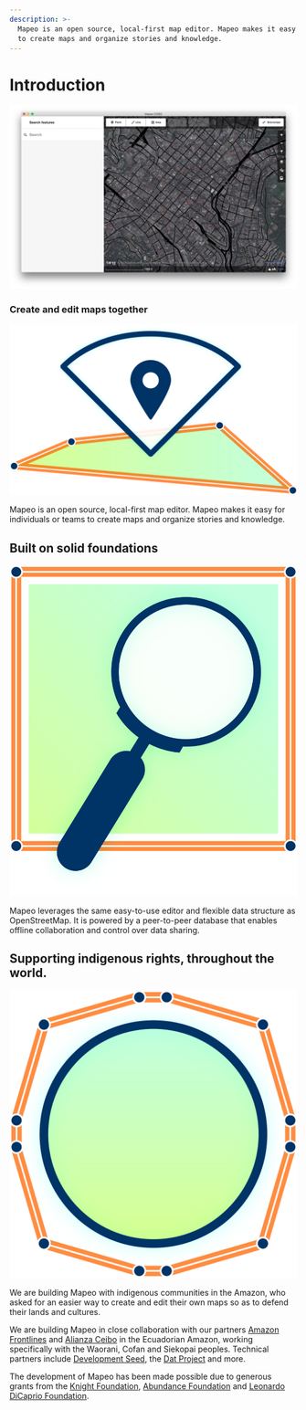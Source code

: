 ```yaml
---
description: >-
  Mapeo is an open source, local-first map editor. Mapeo makes it easy for teams
  to create maps and organize stories and knowledge.
---
```


# Introduction

![](assets/screenshot.png)

### Create and edit maps together

![](assets/mapeo-offline.png)

 Mapeo is an open source, local-first map editor. Mapeo makes it easy for individuals or teams to create maps and organize stories and knowledge.

## Built on solid foundations

![](assets/mapeo-osm.png)

 Mapeo leverages the same easy-to-use editor and flexible data structure as OpenStreetMap. It is powered by a peer-to-peer database that enables offline collaboration and control over data sharing.

## Supporting indigenous rights, throughout the world.

![](assets/mapeo-indigenous.png)

 We are building Mapeo with indigenous communities in the Amazon, who asked for an easier way to create and edit their own maps so as to defend their lands and cultures.

We are building Mapeo in close collaboration with our partners [Amazon Frontlines](https://amazonfrontlines.org/) and [Alianza Ceibo](https://alianzaceibo.org/) in the Ecuadorian Amazon, working specifically with the Waorani, Cofan and Siekopai peoples. Technical partners include [Development Seed](https://developmentseed.org/), the [Dat Project](https://datproject.org/) and more.

The development of Mapeo has been made possible due to generous grants from the [Knight Foundation](https://knightfoundation.org/), [Abundance Foundation](http://www.abundance.org/) and [Leonardo DiCaprio Foundation](https://www.leonardodicaprio.org/).
